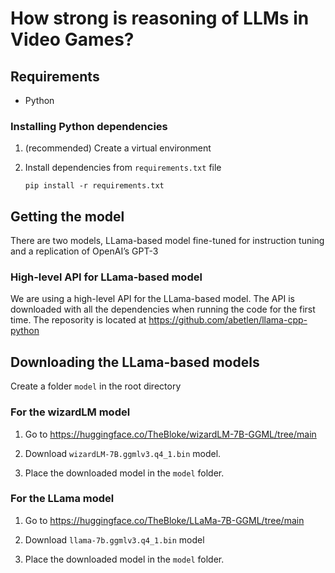 # How strong is reasoning of LLMs in Video Games?

## Requirements
- Python

### Installing Python dependencies
1. (recommended) Create a virtual environment
2. Install dependencies from `requirements.txt` file
    
    ```pip install -r requirements.txt```


## Getting the model
There are two models, LLama-based model fine-tuned for instruction tuning and a replication of OpenAI’s GPT-3

### High-level API for LLama-based model
We are using a high-level API for the LLama-based model. The API is downloaded with all the dependencies when running the code for the first time. The reposority is located at https://github.com/abetlen/llama-cpp-python

## Downloading the LLama-based models
Create a folder `model` in the root directory 

### For the wizardLM model

1. Go to https://huggingface.co/TheBloke/wizardLM-7B-GGML/tree/main

2. Download `wizardLM-7B.ggmlv3.q4_1.bin` model.

3. Place the downloaded model in the `model` folder.

### For the LLama model

1. Go to https://huggingface.co/TheBloke/LLaMa-7B-GGML/tree/main
   
2. Download `llama-7b.ggmlv3.q4_1.bin` model

3. Place the downloaded model in the `model` folder.



